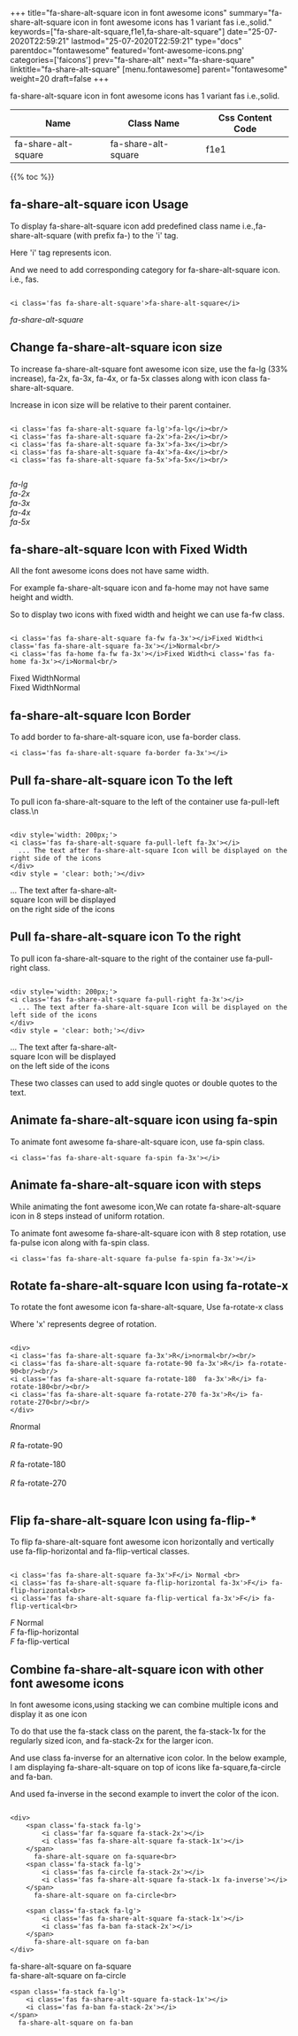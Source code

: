 +++
title="fa-share-alt-square icon in font awesome icons"
summary="fa-share-alt-square icon in font awesome icons has 1 variant fas i.e.,solid."
keywords=["fa-share-alt-square,f1e1,fa-share-alt-square"]
date="25-07-2020T22:59:21"
lastmod="25-07-2020T22:59:21"
type="docs"
parentdoc="fontawesome"
featured='font-awesome-icons.png'
categories=['faicons']
prev="fa-share-alt"
next="fa-share-square"
linktitle="fa-share-alt-square"
[menu.fontawesome]
parent="fontawesome"
weight=20
draft=false
+++


fa-share-alt-square icon in font awesome icons has 1 variant fas i.e.,solid.

<div class='table-responsive'><table class='table'><thead><tr><th>Name</th><th>Class Name</th><th>Css Content Code</th></tr></thead><tbody><tr><td>fa-share-alt-square</td><td>fa-share-alt-square</td><td>f1e1</td></tr></tbody></table></div>


{{% toc %}}


## fa-share-alt-square icon Usage

To display fa-share-alt-square icon add predefined class name i.e.,fa-share-alt-square (with prefix fa-) to the 'i' tag.

Here 'i' tag represents icon.

And we need to add corresponding category for fa-share-alt-square icon. i.e., fas.


```

<i class='fas fa-share-alt-square'>fa-share-alt-square</i>
```

<i class='fas fa-share-alt-square'>fa-share-alt-square</i>




## Change fa-share-alt-square icon size
To increase fa-share-alt-square font awesome icon size, use the fa-lg (33% increase), fa-2x, fa-3x, fa-4x, or fa-5x classes along with icon class fa-share-alt-square.

Increase in icon size will be relative to their parent container. 

```

<i class='fas fa-share-alt-square fa-lg'>fa-lg</i><br/>
<i class='fas fa-share-alt-square fa-2x'>fa-2x</i><br/>
<i class='fas fa-share-alt-square fa-3x'>fa-3x</i><br/>
<i class='fas fa-share-alt-square fa-4x'>fa-4x</i><br/>
<i class='fas fa-share-alt-square fa-5x'>fa-5x</i><br/>
            
```

<i class='fas fa-share-alt-square fa-lg'>fa-lg</i><br/>
<i class='fas fa-share-alt-square fa-2x'>fa-2x</i><br/>
<i class='fas fa-share-alt-square fa-3x'>fa-3x</i><br/>
<i class='fas fa-share-alt-square fa-4x'>fa-4x</i><br/>
<i class='fas fa-share-alt-square fa-5x'>fa-5x</i><br/>
            



## fa-share-alt-square Icon with Fixed Width 

All the font awesome icons does not have same width.

For example fa-share-alt-square icon and fa-home may not have same height and width.

So to display two icons with fixed width and height we can use fa-fw class.


```

<i class='fas fa-share-alt-square fa-fw fa-3x'></i>Fixed Width<i class='fas fa-share-alt-square fa-3x'></i>Normal<br/>
<i class='fas fa-home fa-fw fa-3x'></i>Fixed Width<i class='fas fa-home fa-3x'></i>Normal<br/>
```

<i class='fas fa-share-alt-square fa-fw fa-3x'></i>Fixed Width<i class='fas fa-share-alt-square fa-3x'></i>Normal<br/>
<i class='fas fa-home fa-fw fa-3x'></i>Fixed Width<i class='fas fa-home fa-3x'></i>Normal<br/>



## fa-share-alt-square Icon Border 

To add border to fa-share-alt-square icon, use fa-border class.


```
<i class='fas fa-share-alt-square fa-border fa-3x'></i>

```
<i class='fas fa-share-alt-square fa-border fa-3x'></i>





## Pull fa-share-alt-square icon To the left

To pull icon fa-share-alt-square to the left of the container use fa-pull-left class.\n

```

<div style='width: 200px;'>
<i class='fas fa-share-alt-square fa-pull-left fa-3x'></i>
  ... The text after fa-share-alt-square Icon will be displayed on the right side of the icons
</div>
<div style = 'clear: both;'></div>
```

<div style='width: 200px;'>
<i class='fas fa-share-alt-square fa-pull-left fa-3x'></i>
  ... The text after fa-share-alt-square Icon will be displayed on the right side of the icons
</div>
<div style = 'clear: both;'></div>




## Pull fa-share-alt-square icon To the right
To pull icon fa-share-alt-square to the right of the container use fa-pull-right class.

```

<div style='width: 200px;'>
<i class='fas fa-share-alt-square fa-pull-right fa-3x'></i>
  ... The text after fa-share-alt-square Icon will be displayed on the left side of the icons
</div>
<div style = 'clear: both;'></div>
```

<div style='width: 200px;'>
<i class='fas fa-share-alt-square fa-pull-right fa-3x'></i>
  ... The text after fa-share-alt-square Icon will be displayed on the left side of the icons
</div>
<div style = 'clear: both;'></div>

These two classes can used to add single quotes or double quotes to the text.


## Animate fa-share-alt-square icon using fa-spin
To animate font awesome fa-share-alt-square icon, use fa-spin class.

```
<i class='fas fa-share-alt-square fa-spin fa-3x'></i>
```
<i class='fas fa-share-alt-square fa-spin fa-3x'></i>




## Animate fa-share-alt-square icon with steps
While animating the font awesome icon,We can rotate fa-share-alt-square icon in 8 steps instead of uniform rotation.

To animate font awesome fa-share-alt-square icon with 8 step rotation, use fa-pulse icon along with fa-spin class.


```
<i class='fas fa-share-alt-square fa-pulse fa-spin fa-3x'></i>

```
<i class='fas fa-share-alt-square fa-pulse fa-spin fa-3x'></i>





## Rotate fa-share-alt-square Icon using fa-rotate-x
To rotate the font awesome icon fa-share-alt-square, Use fa-rotate-x class

Where 'x' represents degree of rotation.


```

<div>
<i class='fas fa-share-alt-square fa-3x'>R</i>normal<br/><br/>
<i class='fas fa-share-alt-square fa-rotate-90 fa-3x'>R</i> fa-rotate-90<br/><br/> 
<i class='fas fa-share-alt-square fa-rotate-180  fa-3x'>R</i> fa-rotate-180<br/><br/> 
<i class='fas fa-share-alt-square fa-rotate-270 fa-3x'>R</i> fa-rotate-270<br/><br/>
</div>
```

<div>
<i class='fas fa-share-alt-square fa-3x'>R</i>normal<br/><br/>
<i class='fas fa-share-alt-square fa-rotate-90 fa-3x'>R</i> fa-rotate-90<br/><br/> 
<i class='fas fa-share-alt-square fa-rotate-180  fa-3x'>R</i> fa-rotate-180<br/><br/> 
<i class='fas fa-share-alt-square fa-rotate-270 fa-3x'>R</i> fa-rotate-270<br/><br/>
</div>




## Flip fa-share-alt-square Icon using fa-flip-*
To flip fa-share-alt-square font awesome icon horizontally and vertically use fa-flip-horizontal and fa-flip-vertical classes. 

```

<i class='fas fa-share-alt-square fa-3x'>F</i> Normal <br>
<i class='fas fa-share-alt-square fa-flip-horizontal fa-3x'>F</i> fa-flip-horizontal<br>
<i class='fas fa-share-alt-square fa-flip-vertical fa-3x'>F</i> fa-flip-vertical<br>
```

<i class='fas fa-share-alt-square fa-3x'>F</i> Normal <br>
<i class='fas fa-share-alt-square fa-flip-horizontal fa-3x'>F</i> fa-flip-horizontal<br>
<i class='fas fa-share-alt-square fa-flip-vertical fa-3x'>F</i> fa-flip-vertical<br>




## Combine fa-share-alt-square icon with other font awesome icons
In font awesome icons,using stacking we can combine multiple icons and display it as one icon 

To do that use the fa-stack class on the parent, the fa-stack-1x for the regularly sized icon, and fa-stack-2x for the larger icon.

And use class fa-inverse for an alternative icon color. 
In the below example, I am displaying fa-share-alt-square on top of icons like fa-square,fa-circle and fa-ban.

And used fa-inverse in the second example to invert the color of the icon.

```

<div>
    <span class='fa-stack fa-lg'>
        <i class='far fa-square fa-stack-2x'></i>
        <i class='fas fa-share-alt-square fa-stack-1x'></i>
    </span>
      fa-share-alt-square on fa-square<br>
    <span class='fa-stack fa-lg'>
        <i class='fas fa-circle fa-stack-2x'></i>
        <i class='fas fa-share-alt-square fa-stack-1x fa-inverse'></i>
    </span>
      fa-share-alt-square on fa-circle<br>

    <span class='fa-stack fa-lg'>
        <i class='fas fa-share-alt-square fa-stack-1x'></i>
        <i class='fas fa-ban fa-stack-2x'></i>
    </span>
      fa-share-alt-square on fa-ban
</div>
```

<div>
    <span class='fa-stack fa-lg'>
        <i class='far fa-square fa-stack-2x'></i>
        <i class='fas fa-share-alt-square fa-stack-1x'></i>
    </span>
      fa-share-alt-square on fa-square<br>
    <span class='fa-stack fa-lg'>
        <i class='fas fa-circle fa-stack-2x'></i>
        <i class='fas fa-share-alt-square fa-stack-1x fa-inverse'></i>
    </span>
      fa-share-alt-square on fa-circle<br>

    <span class='fa-stack fa-lg'>
        <i class='fas fa-share-alt-square fa-stack-1x'></i>
        <i class='fas fa-ban fa-stack-2x'></i>
    </span>
      fa-share-alt-square on fa-ban
</div>






